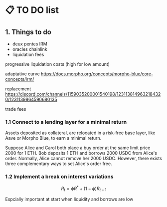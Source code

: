 # :clipboard: TO DO list

## 1. Things to do

- deux pentes IRM
- oracles chainlink
- liquidation fees

progressive liquidation costs (high for low amount)

adaptative curve
https://docs.morpho.org/concepts/morpho-blue/core-concepts/irm/

replacement
https://discord.com/channels/1159035200001540198/1231138149632184320/1231139864590680135

trade fees

### 1.1 Connect to a lending layer for a minimal return

Assets deposited as collateral, are relocated in a risk-free base layer, like Aave or Morpho Blue, to earn a minimal return.

Suppose Alice and Carol both place a buy order at the same limit price 2000 for 1 ETH. Bob deposits 1 ETH and borrows 2000 USDC from Alice's order. Normally, Alice cannot remove her 2000 USDC. However, there exists three complementary ways to set Alice's order free.

### 1.2 Implement a break on interest variations

$$
R_t = \phi R^* + (1-\phi) R_{t-1}
$$

Espcially important at start when liquidity and borrows are low





